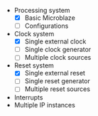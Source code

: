 * Processing system
    * [x] Basic Microblaze
    * [ ] Configurations
* Clock system
    * [x] Single external clock
    * [ ] Single clock generator
    * [ ] Multiple clock sources
* Reset system
    * [x] Single external reset
    * [ ] Single reset generator
    * [ ] Multiple reset sources
* Interrupts
* Multiple IP instances